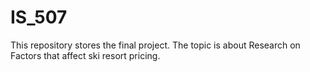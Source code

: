 # IS_507
This repository stores the final project. The topic is about  Research on Factors that affect ski resort pricing.
